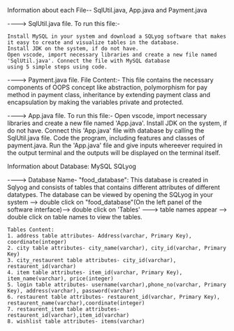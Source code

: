 Information about each File-- SqlUtil.java, App.java and Payment.java


----> SqlUtil.java file.
To run this file:-
	
	Install MySQL in your system and download a SQLyog software that makes it easy to create and visualize tables in the database.
	Install JDK on the system, if do not have.
	Open vscode, import necessary libraries and create a new file named 'SqlUtil.java'. Connect the file with MySQL database 
	using 5 simple steps using code. 
	
	


----> Payment.java file.
File Content:-
	This file contains the necessary components of OOPS concept like abstraction, polymorphism for pay method in payment class, 
	inheritance by extending payment class and encapsulation by making the variables private and protected.
 

----> App.java file.
To run this file:-
        Open vscode, import necessary libraries and create a new file named 'App.java'.
	Install JDK on the system, if do not have.
	Connect this 'App.java' file with database by calling the SqlUtil.java file. Code the program, including features and 
	classes of payment.java.
	Run the 'App.java' file and give inputs whereever required in the output terminal and the outputs will
	be displayed on the terminal itself.
	
	



Information about Database: MySQL SQLyog

----> Database Name- "food_database":
	This database is created in Sqlyog and consists of tables that contains different attributes of different datatypes.
	The database can be viewed by opening the SQLyog in your system --> double click on "food_database"(On the left panel 
	of the software interface)--> double click on 'Tables' ---> table names appear --> double click on table names to view
	the tables.

	Tables Content:
	1. address table attributes- Address(varchar, Primary Key), coordinate(integer) 
	2. city table attributes- city_name(varchar), city_id(varchar, Primary Key)
	3. city_restaurent table attributes- city_id(varchar), restaurent_id(varchar)
	4. item table attributes- item_id(varchar, Primary Key), item_name(varchar), price(integer)
	5. login table attributes- username(varchar),phone_no(varchar, Primary Key), address(varchar), password(varchar)
	6. restaurent table attributes- restaurent_id(varchar, Primary Key), restaurent_name(varchar),coordinate(integer)
	7. restaurent_item table attributes- restaurent_id(varchar),item_id(varchar)
	8. wishlist table attributes- items(varchar)
